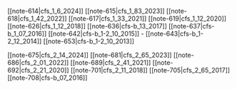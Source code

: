 
[[note-614|cfs_1_6_2024]]
[[note-615|cfs_1_83_2023]]
[[note-618|cfs_1_42_2022]]
[[note-617|cfs_1_33_2021]]
[[note-619|cfs_1_12_2020]]
[[note-626|cfs_1_12_2018]] 
[[note-636|cfs-b_13_2017]] 
[[note-637|cfs-b_1_07_2016]]
[[note-642|cfs-b_1-2_10_2015]] -
[[note-643|cfs-b_1-2_12_2014]] 
[[note-653|cfs-b_1-2_10_2013]] 


 
[[note-675|cfs_2_14_2024]] 
[[note-681|cfs_2_65_2023]] 
[[note-686|cfs_2_01_2022]]
[[note-689|cfs_2_41_2021]] 
[[note-692|cfs_2_21_2020]] 
[[note-701|cfs_2_11_2018]] 
[[note-705|cfs_2_65_2017]]
[[note-708|cfs-b_07_2016]]


